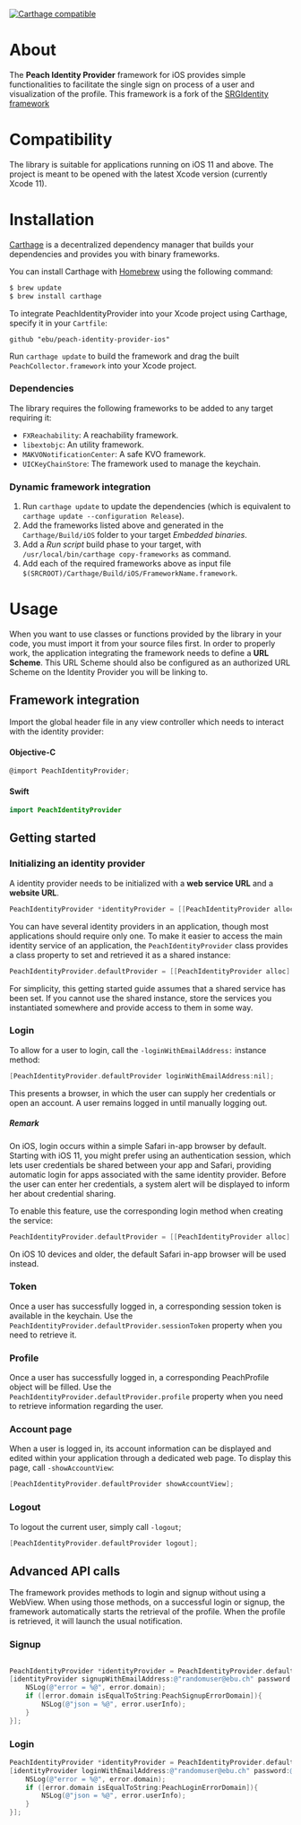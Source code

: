 

[![Carthage compatible](https://img.shields.io/badge/Carthage-compatible-4BC51D.svg?style=flat)](https://github.com/Carthage/Carthage)

# About

The **Peach Identity Provider** framework for iOS provides simple functionalities to facilitate the single sign on process of a user and visualization of the profile.
This framework is a fork of the [SRGIdentity framework](https://github.com/SRGSSR/srgidentity-apple)

# Compatibility

The library is suitable for applications running on iOS 11 and above. The project is meant to be opened with the latest Xcode version (currently Xcode 11).

# Installation

[Carthage](https://github.com/Carthage/Carthage) is a decentralized dependency manager that builds your dependencies and provides you with binary frameworks.

You can install Carthage with [Homebrew](http://brew.sh/) using the following command:

```bash
$ brew update
$ brew install carthage
```

To integrate PeachIdentityProvider into your Xcode project using Carthage, specify it in your `Cartfile`:

```ogdl
github "ebu/peach-identity-provider-ios"
```

Run `carthage update` to build the framework and drag the built `PeachCollector.framework` into your Xcode project.

### Dependencies
The library requires the following frameworks to be added to any target requiring it:
-   `FXReachability`: A reachability framework.
-   `libextobjc`: An utility framework.
-   `MAKVONotificationCenter`: A safe KVO framework.
-   `UICKeyChainStore`: The framework used to manage the keychain.

### Dynamic framework integration

1.  Run `carthage update` to update the dependencies (which is equivalent to `carthage update --configuration Release`).
2.  Add the frameworks listed above and generated in the `Carthage/Build/iOS` folder to your target _Embedded binaries_.
3.  Add a _Run script_ build phase to your target, with `/usr/local/bin/carthage copy-frameworks` as command.
4.  Add each of the required frameworks above as input file `$(SRCROOT)/Carthage/Build/iOS/FrameworkName.framework`.

# Usage

When you want to use classes or functions provided by the library in your code, you must import it from your source files first.
In order to properly work, the application integrating the framework needs to define a **URL Scheme**. 
This URL Scheme should also be configured as an authorized URL Scheme on the Identity Provider you will be linking to.

## Framework integration
Import the global header file in any view controller which needs to interact with the identity provider:
#### Objective-C
```objectivec
@import PeachIdentityProvider;
```
#### Swift
```swift
import PeachIdentityProvider
```

## Getting started
### Initializing an identity provider
A identity provider needs to be initialized with a **web service URL** and a **website URL**.

```objectivec
PeachIdentityProvider *identityProvider = [[PeachIdentityProvider alloc] initWithWebserviceURL:[NSURL URLWithString:@"https://peach-staging.ebu.io/idp/api"] websiteURL:[NSURL URLWithString:@"https://peach-staging.ebu.io/idp"]]; 
```
You can have several identity providers in an application, though most applications should require only one. To make it easier to access the main identity service of an application, the `PeachIdentityProvider` class provides a class property to set and retrieved it as a shared instance:

```objectivec
PeachIdentityProvider.defaultProvider = [[PeachIdentityProvider alloc] initWithWebserviceURL:webserviceURL websiteURL:websiteURL]; 
```

For simplicity, this getting started guide assumes that a shared service has been set. If you cannot use the shared instance, store the services you instantiated somewhere and provide access to them in some way.

### Login

To allow for a user to login, call the `-loginWithEmailAddress:` instance method:
```objectivec
[PeachIdentityProvider.defaultProvider loginWithEmailAddress:nil];
```
This presents a browser, in which the user can supply her credentials or open an account.
A user remains logged in until manually logging out.

##### Remark

On iOS, login occurs within a simple Safari in-app browser by default. Starting with iOS 11, you might prefer using an authentication session, which lets user credentials be shared between your app and Safari, providing automatic login for apps associated with the same identity provider. Before the user can enter her credentials, a system alert will be displayed to inform her about credential sharing.

To enable this feature, use the corresponding login method when creating the service:
```objectivec
PeachIdentityProvider.defaultProvider = [[PeachIdentityProvider alloc] initWithWebserviceURL:webserviceURL websiteURL:websiteURL loginMethod:PeachIdentityProviderLoginMethodAuthenticationSession];
```
On iOS 10 devices and older, the default Safari in-app browser will be used instead.

### Token

Once a user has successfully logged in, a corresponding session token is available in the keychain. Use the `PeachIdentityProvider.defaultProvider.sessionToken` property when you need to retrieve it.

### Profile

Once a user has successfully logged in, a corresponding PeachProfile object will be filled. Use the `PeachIdentityProvider.defaultProvider.profile` property when you need to retrieve information regarding the user.

### Account page

When a user is logged in, its account information can be displayed and edited within your application through a dedicated web page. To display this page, call `-showAccountView`:
```objectivec
[PeachIdentityProvider.defaultProvider showAccountView];
```

### Logout

To logout the current user, simply call `-logout`;
```objectivec
[PeachIdentityProvider.defaultProvider logout];
```

## Advanced API calls

The framework provides methods to login and signup without using a WebView.
When using those methods, on a successful login or signup, the framework automatically starts the retrieval of the profile. When the profile is retrieved, it will launch the usual notification.

### Signup

```objectivec

PeachIdentityProvider *identityProvider = PeachIdentityProvider.defaultProvider;
[identityProvider signupWithEmailAddress:@"randomuser@ebu.ch" password:@"str0NgP@ssW0rd" completionBlock:^(NSError * _Nullable error) {
    NSLog(@"error = %@", error.domain);
    if ([error.domain isEqualToString:PeachSignupErrorDomain]){
        NSLog(@"json = %@", error.userInfo);
    }
}];
```

### Login

```objectivec
PeachIdentityProvider *identityProvider = PeachIdentityProvider.defaultProvider;
[identityProvider loginWithEmailAddress:@"randomuser@ebu.ch" password:@"str0NgP@ssW0rd" completionBlock:^(NSError * _Nullable error) {
    NSLog(@"error = %@", error.domain);
    if ([error.domain isEqualToString:PeachLoginErrorDomain]){
        NSLog(@"json = %@", error.userInfo);
    }
}];
```
